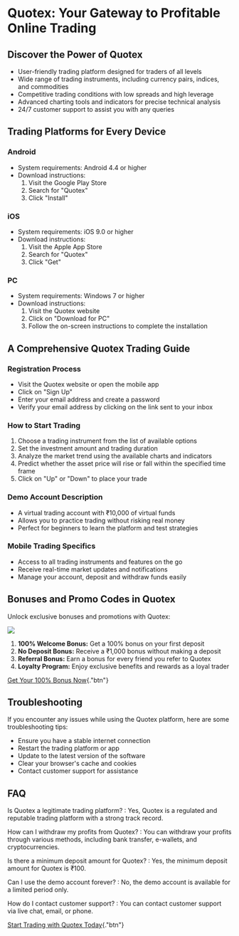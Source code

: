 # Quotex: Your Gateway to Profitable Online Trading

## Discover the Power of Quotex

-   User-friendly trading platform designed for traders of all levels
-   Wide range of trading instruments, including currency pairs,
    indices, and commodities
-   Competitive trading conditions with low spreads and high leverage
-   Advanced charting tools and indicators for precise technical
    analysis
-   24/7 customer support to assist you with any queries

## Trading Platforms for Every Device

### Android

-   System requirements: Android 4.4 or higher
-   Download instructions:
    1.  Visit the Google Play Store
    2.  Search for "Quotex"
    3.  Click "Install"

### iOS

-   System requirements: iOS 9.0 or higher
-   Download instructions:
    1.  Visit the Apple App Store
    2.  Search for "Quotex"
    3.  Click "Get"

### PC

-   System requirements: Windows 7 or higher
-   Download instructions:
    1.  Visit the Quotex website
    2.  Click on "Download for PC"
    3.  Follow the on-screen instructions to complete the installation

## A Comprehensive Quotex Trading Guide

### Registration Process

-   Visit the Quotex website or open the mobile app
-   Click on "Sign Up"
-   Enter your email address and create a password
-   Verify your email address by clicking on the link sent to your inbox

### How to Start Trading

1.  Choose a trading instrument from the list of available options
2.  Set the investment amount and trading duration
3.  Analyze the market trend using the available charts and indicators
4.  Predict whether the asset price will rise or fall within the
    specified time frame
5.  Click on "Up" or "Down" to place your trade

### Demo Account Description

-   A virtual trading account with ₹10,000 of virtual funds
-   Allows you to practice trading without risking real money
-   Perfect for beginners to learn the platform and test strategies

### Mobile Trading Specifics

-   Access to all trading instruments and features on the go
-   Receive real-time market updates and notifications
-   Manage your account, deposit and withdraw funds easily

## Bonuses and Promo Codes in Quotex

Unlock exclusive bonuses and promotions with Quotex:

[![](https://static.quotex.io/files/4_en/300_250.jpg)](https://traff.sbs/brokerqxlid)

1.  **100% Welcome Bonus:** Get a 100% bonus on your first deposit
2.  **No Deposit Bonus:** Receive a ₹1,000 bonus without making a
    deposit
3.  **Referral Bonus:** Earn a bonus for every friend you refer to
    Quotex
4.  **Loyalty Program:** Enjoy exclusive benefits and rewards as a loyal
    trader

[Get Your 100% Bonus
Now](\%22https://traff.sbs/brokerqxsignup\%22){."btn"}

## Troubleshooting

If you encounter any issues while using the Quotex platform, here are
some troubleshooting tips:

-   Ensure you have a stable internet connection
-   Restart the trading platform or app
-   Update to the latest version of the software
-   Clear your browser\'s cache and cookies
-   Contact customer support for assistance

## FAQ

Is Quotex a legitimate trading platform?
:   Yes, Quotex is a regulated and reputable trading platform with a
    strong track record.

How can I withdraw my profits from Quotex?
:   You can withdraw your profits through various methods, including
    bank transfer, e-wallets, and cryptocurrencies.

Is there a minimum deposit amount for Quotex?
:   Yes, the minimum deposit amount for Quotex is ₹100.

Can I use the demo account forever?
:   No, the demo account is available for a limited period only.

How do I contact customer support?
:   You can contact customer support via live chat, email, or phone.

[Start Trading with Quotex
Today](\%22https://traff.sbs/brokerqxsignup\%22){."btn"}

